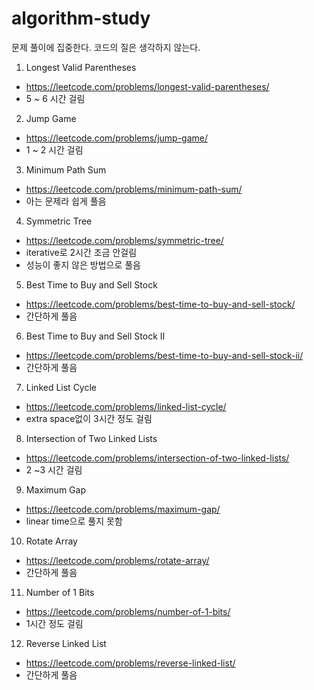 # algorithm-study
문제 풀이에 집중한다. 코드의 질은 생각하지 않는다.

1. Longest Valid Parentheses
  * https://leetcode.com/problems/longest-valid-parentheses/
  * 5 ~ 6 시간 걸림

2. Jump Game
  * https://leetcode.com/problems/jump-game/
  * 1 ~ 2 시간 걸림

3. Minimum Path Sum
  * https://leetcode.com/problems/minimum-path-sum/
  * 아는 문제라 쉽게 풀음

4. Symmetric Tree
  * https://leetcode.com/problems/symmetric-tree/
  * iterative로 2시간 조금 안걸림
  * 성능이 좋지 않은 방법으로 풀음

5. Best Time to Buy and Sell Stock
  * https://leetcode.com/problems/best-time-to-buy-and-sell-stock/
  * 간단하게 풀음

6. Best Time to Buy and Sell Stock II
  * https://leetcode.com/problems/best-time-to-buy-and-sell-stock-ii/
  * 간단하게 풀음

7. Linked List Cycle
  * https://leetcode.com/problems/linked-list-cycle/
  * extra space없이 3시간 정도 걸림

8. Intersection of Two Linked Lists
  * https://leetcode.com/problems/intersection-of-two-linked-lists/
  * 2 ~3 시간 걸림

9. Maximum Gap
  * https://leetcode.com/problems/maximum-gap/
  * linear time으로 풀지 못함

10. Rotate Array
  * https://leetcode.com/problems/rotate-array/
  * 간단하게 풀음

11. Number of 1 Bits
  * https://leetcode.com/problems/number-of-1-bits/
  * 1시간 정도 걸림

12. Reverse Linked List
  * https://leetcode.com/problems/reverse-linked-list/
  * 간단하게 풀음


